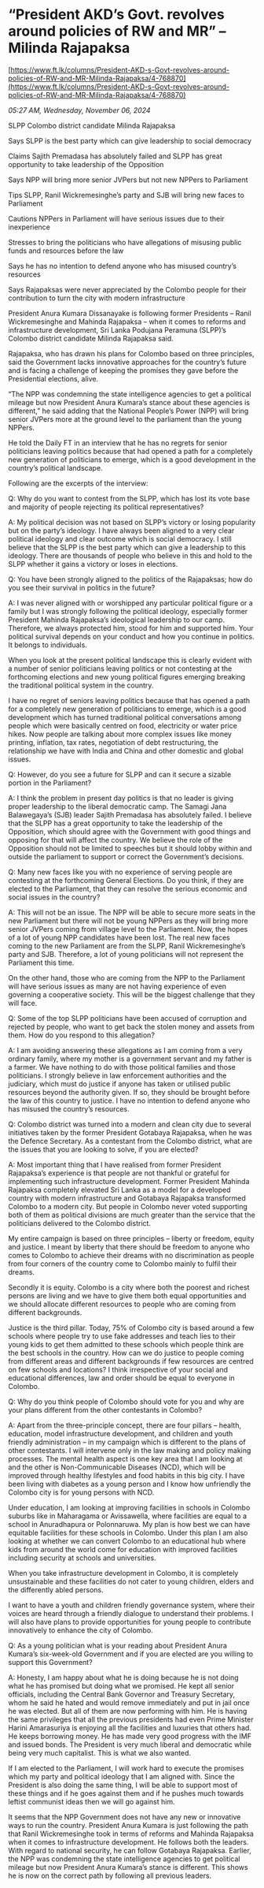 # “President AKD’s Govt. revolves around policies of RW and MR” – Milinda Rajapaksa

[https://www.ft.lk/columns/President-AKD-s-Govt-revolves-around-policies-of-RW-and-MR-Milinda-Rajapaksa/4-768870](https://www.ft.lk/columns/President-AKD-s-Govt-revolves-around-policies-of-RW-and-MR-Milinda-Rajapaksa/4-768870)

*05:27 AM, Wednesday, November 06, 2024*

SLPP Colombo district candidate Milinda Rajapaksa

Says SLPP is the best party which can give leadership to social democracy

Claims Sajith Premadasa has absolutely failed and SLPP has great opportunity to take leadership of the Opposition

Says NPP will bring more senior JVPers but not new NPPers to Parliament

Tips SLPP, Ranil Wickremesinghe’s party and SJB will bring new faces to Parliament

Cautions NPPers in Parliament will have serious issues due to their inexperience

Stresses to bring the politicians who have allegations of misusing public funds and resources before the law

Says he has no intention to defend anyone who has misused country’s resources

Says Rajapaksas were never appreciated by the Colombo people for their contribution to turn the city with modern infrastructure

President Anura Kumara Dissanayake is following former Presidents – Ranil Wickremesinghe and Mahinda Rajapaksa – when it comes to reforms and infrastructure development, Sri Lanka Podujana Peramuna (SLPP)’s Colombo district candidate Milinda Rajapaksa said.

Rajapaksa, who has drawn his plans for Colombo based on three principles, said the Government lacks innovative approaches for the country’s future and is facing a challenge of keeping the promises they gave before the Presidential elections, alive.

“The NPP was condemning the state intelligence agencies to get a political mileage but now President Anura Kumara’s stance about these agencies is different,” he said adding that the National People’s Power (NPP) will bring senior JVPers more at the ground level to the parliament than the young NPPers.

He told the Daily FT in an interview that he has no regrets for senior politicians leaving politics because that had opened a path for a completely new generation of politicians to emerge, which is a good development in the country’s political landscape.

Following are the excerpts of the interview:

Q: Why do you want to contest from the SLPP, which has lost its vote base and majority of people rejecting its political representatives?

A: My political decision was not based on SLPP’s victory or losing popularity but on the party’s ideology. I have always been aligned to a very clear political ideology and clear outcome which is social democracy. I still believe that the SLPP is the best party which can give a leadership to this ideology. There are thousands of people who believe in this and hold to the SLPP whether it gains a victory or loses in elections.

Q: You have been strongly aligned to the politics of the Rajapaksas; how do you see their survival in politics in the future?

A: I was never aligned with or worshipped any particular political figure or a family but I was strongly following the political ideology, especially former President Mahinda Rajapaksa’s ideological leadership to our camp. Therefore, we always protected him, stood for him and supported him. Your political survival depends on your conduct and how you continue in politics. It belongs to individuals.

When you look at the present political landscape this is clearly evident with a number of senior politicians leaving politics or not contesting at the forthcoming elections and new young political figures emerging breaking the traditional political system in the country.

I have no regret of seniors leaving politics because that has opened a path for a completely new generation of politicians to emerge, which is a good development which has turned traditional political conversations among people which were basically centred on food, electricity or water price hikes. Now people are talking about more complex issues like money printing, inflation, tax rates, negotiation of debt restructuring, the relationship we have with India and China and other domestic and global issues.

Q: However, do you see a future for SLPP and can it secure a sizable portion in the Parliament?

A: I think the problem in present day politics is that no leader is giving proper leadership to the liberal democratic camp. The Samagi Jana Balawegaya’s (SJB) leader Sajith Premadasa has absolutely failed. I believe that the SLPP has a great opportunity to take the leadership of the Opposition, which should agree with the Government with good things and opposing for that will affect the country. We believe the role of the Opposition should not be limited to speeches but it should lobby within and outside the parliament to support or correct the Government’s decisions.

Q: Many new faces like you with no experience of serving people are contesting at the forthcoming General Elections. Do you think, if they are elected to the Parliament, that they can resolve the serious economic and social issues in the country?

A: This will not be an issue. The NPP will be able to secure more seats in the new Parliament but there will not be young NPPers as they will bring more senior JVPers coming from village level to the Parliament. Now, the hopes of a lot of young NPP candidates have been lost. The real new faces coming to the new Parliament are from the SLPP, Ranil Wickremesinghe’s party and SJB. Therefore, a lot of young politicians will not represent the Parliament this time.

On the other hand, those who are coming from the NPP to the Parliament will have serious issues as many are not having experience of even governing a cooperative society. This will be the biggest challenge that they will face.

Q: Some of the top SLPP politicians have been accused of corruption and rejected by people, who want to get back the stolen money and assets from them. How do you respond to this allegation?

A: I am avoiding answering these allegations as I am coming from a very ordinary family, where my mother is a government servant and my father is a farmer. We have nothing to do with those political families and those politicians. I strongly believe in law enforcement authorities and the judiciary, which must do justice if anyone has taken or utilised public resources beyond the authority given. If so, they should be brought before the law of this country to justice. I have no intention to defend anyone who has misused the country’s resources.

Q: Colombo district was turned into a modern and clean city due to several initiatives taken by the former President Gotabaya Rajapaksa, when he was the Defence Secretary. As a contestant from the Colombo district, what are the issues that you are looking to solve, if you are elected?

A: Most important thing that I have realised from former President Rajapaksa’s experience is that people are not thankful or grateful for implementing such infrastructure development. Former President Mahinda Rajapaksa completely elevated Sri Lanka as a model for a developed country with modern infrastructure and Gotabaya Rajapaksa transformed Colombo to a modern city. But people in Colombo never voted supporting both of them as political divisions are much greater than the service that the politicians delivered to the Colombo district.

My entire campaign is based on three principles – liberty or freedom, equity and justice. I meant by liberty that there should be freedom to anyone who comes to Colombo to achieve their dreams with no discrimination as people from four corners of the country come to Colombo mainly to fulfil their dreams.

Secondly it is equity. Colombo is a city where both the poorest and richest persons are living and we have to give them both equal opportunities and we should allocate different resources to people who are coming from different backgrounds.

Justice is the third pillar. Today, 75% of Colombo city is based around a few schools where people try to use fake addresses and teach lies to their young kids to get them admitted to these schools which people think are the best schools in the country. How can we do justice to people coming from different areas and different backgrounds if few resources are centred on few schools and locations? I think irrespective of your social and educational differences, law and order should be equal to everyone in Colombo.

Q: Why do you think people of Colombo should vote for you and why are your plans different from the other contestants in Colombo?

A: Apart from the three-principle concept, there are four pillars – health, education, model infrastructure development, and children and youth friendly administration – in my campaign which is different to the plans of other contestants. I will intervene only in the law making and policy making processes. The mental health aspect is one key area that I am looking at and the other is Non-Communicable Diseases (NCD), which will be improved through healthy lifestyles and food habits in this big city. I have been living with diabetes as a young person and I know how unfriendly the Colombo city is for young persons with NCD.

Under education, I am looking at improving facilities in schools in Colombo suburbs like in Maharagama or Avissawella, where facilities are equal to a school in Anuradhapura or Polonnaruwa. My plan is how best we can have equitable facilities for these schools in Colombo. Under this plan I am also looking at whether we can convert Colombo to an educational hub where kids from around the world come for education with improved facilities including security at schools and universities.

When you take infrastructure development in Colombo, it is completely unsustainable and these facilities do not cater to young children, elders and the differently abled persons.

I want to have a youth and children friendly governance system, where their voices are heard through a friendly dialogue to understand their problems. I will also have plans to provide opportunities for young people to contribute innovatively to enhance the city of Colombo.

Q: As a young politician what is your reading about President Anura Kumara’s six-week-old Government and if you are elected are you willing to support this Government?

A: Honesty, I am happy about what he is doing because he is not doing what he has promised but doing what we promised. He kept all senior officials, including the Central Bank Governor and Treasury Secretary, whom he said he hated and would remove immediately and put in jail once he was elected. But all of them are now performing with him. He is having the same privileges that all the previous presidents had even Prime Minister Harini Amarasuriya is enjoying all the facilities and luxuries that others had. He keeps borrowing money. He has made very good progress with the IMF and issued bonds. The President is very much liberal and democratic while being very much capitalist. This is what we also wanted.

If I am elected to the Parliament, I will work hard to execute the promises which my party and political ideology that I am aligned with. Since the President is also doing the same thing, I will be able to support most of these things and if he goes against them and if he pushes much towards leftist communist ideas then we will go against him.

It seems that the NPP Government does not have any new or innovative ways to run the country. President Anura Kumara is just following the path that Ranil Wickremesinghe took in terms of reforms and Mahinda Rajapaksa when it comes to infrastructure development. He follows both the leaders. With regard to national security, he can follow Gotabaya Rajapaksa. Earlier, the NPP was condemning the state intelligence agencies to get political mileage but now President Anura Kumara’s stance is different. This shows he is now on the correct path by following all previous leaders.

